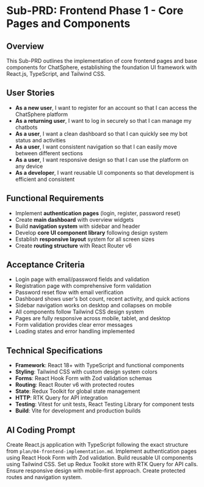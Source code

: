 # Sub-PRD: Frontend Phase 1 - Core Pages and Components

## Overview
This Sub-PRD outlines the implementation of core frontend pages and base components for ChatSphere, establishing the foundation UI framework with React.js, TypeScript, and Tailwind CSS.

## User Stories
- **As a new user**, I want to register for an account so that I can access the ChatSphere platform
- **As a returning user**, I want to log in securely so that I can manage my chatbots
- **As a user**, I want a clean dashboard so that I can quickly see my bot status and activities
- **As a user**, I want consistent navigation so that I can easily move between different sections
- **As a user**, I want responsive design so that I can use the platform on any device
- **As a developer**, I want reusable UI components so that development is efficient and consistent

## Functional Requirements
- Implement **authentication pages** (login, register, password reset)
- Create **main dashboard** with overview widgets
- Build **navigation system** with sidebar and header
- Develop **core UI component library** following design system
- Establish **responsive layout** system for all screen sizes
- Create **routing structure** with React Router v6

## Acceptance Criteria
- Login page with email/password fields and validation
- Registration page with comprehensive form validation
- Password reset flow with email verification
- Dashboard shows user's bot count, recent activity, and quick actions
- Sidebar navigation works on desktop and collapses on mobile
- All components follow Tailwind CSS design system
- Pages are fully responsive across mobile, tablet, and desktop
- Form validation provides clear error messages
- Loading states and error handling implemented

## Technical Specifications
- **Framework**: React 18+ with TypeScript and functional components
- **Styling**: Tailwind CSS with custom design system colors
- **Forms**: React Hook Form with Zod validation schemas
- **Routing**: React Router v6 with protected routes
- **State**: Redux Toolkit for global state management
- **HTTP**: RTK Query for API integration
- **Testing**: Vitest for unit tests, React Testing Library for component tests
- **Build**: Vite for development and production builds

## AI Coding Prompt
Create React.js application with TypeScript following the exact structure from `plan/04-frontend-implementation.md`. Implement authentication pages using React Hook Form with Zod validation. Build reusable UI components using Tailwind CSS. Set up Redux Toolkit store with RTK Query for API calls. Ensure responsive design with mobile-first approach. Create protected routes and navigation system.